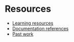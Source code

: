 # Resources

- [Learning resources](learning-resources.md)
- [Documentation references](doc-reference-s.md)
- [Past work](past-work.md)
